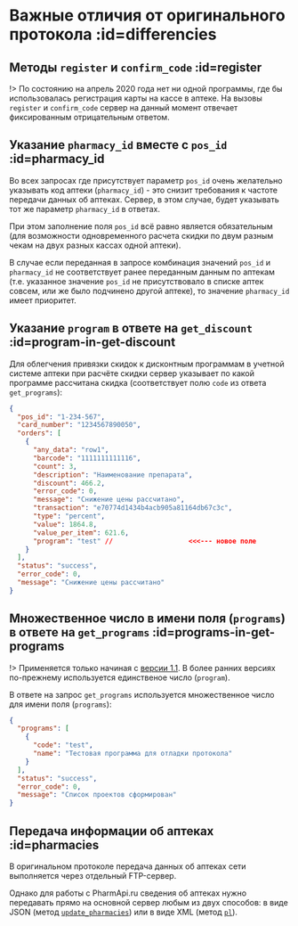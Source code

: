 # Важные отличия от оригинального протокола :id=differencies


## Методы `register` и `confirm_code`  :id=register

!>  По состоянию на апрель 2020 года нет ни одной программы, где бы использовалась регистрация карты на кассе в аптеке. На вызовы `register` и `confirm_code` сервер на данный момент отвечает фиксированным отрицательным ответом.


## Указание `pharmacy_id` вместе с `pos_id`  :id=pharmacy_id

Во всех запросах где присутствует параметр `pos_id` очень желательно указывать код аптеки (`pharmacy_id`) - это снизит требования к частоте передачи данных об аптеках. Сервер, в этом случае, будет указывать тот же параметр `pharmacy_id` в ответах.

При этом заполнение поля `pos_id` всё равно является обязательным (для возможности одновременного расчета скидки по двум разным чекам на двух разных кассах одной аптеки).

В случае если переданная в запросе комбинация значений `pos_id` и `pharmacy_id`  не соответствует ранее переданным данным по аптекам (т.е. указанное значение `pos_id` не присутствовало в списке аптек совсем, или же было подчинено другой аптеке), то значение `pharmacy_id` имеет приоритет.


## Указание `program` в ответе на `get_discount` :id=program-in-get-discount

Для облегчения привязки скидок к дисконтным программам в учетной системе аптеки при расчёте скидки сервер указывает по какой программе рассчитана скидка (соответствует полю `code` из ответа `get_programs`):

```json
{
  "pos_id": "1-234-567",
  "card_number": "1234567890050",
  "orders": [
    {
      "any_data": "row1",
      "barcode": "1111111111116",
      "count": 3,
      "description": "Наименование препарата",
      "discount": 466.2,
      "error_code": 0,
      "message": "Снижение цены рассчитано",
      "transaction": "e70774d1434b4acb905a81164db67c3c",
      "type": "percent",
      "value": 1864.8,
      "value_per_item": 621.6,
      "program": "test" //                   <<<--- новое поле
    }
  ],
  "status": "success",
  "error_code": 0,
  "message": "Снижение цены рассчитано"
}
```


## Множественное число в имени поля (`programs`) в ответе на `get_programs` :id=programs-in-get-programs

!> Применяется только начиная с [версии 1.1](connect.md#api-version-1-1). В более ранних версиях по-прежнему используется единственое число (`program`).

В ответе на запрос `get_programs` используется множественное число для имени поля (`programs`):

```json
{
  "programs": [
    {
      "code": "test",
      "name": "Тестовая программа для отладки протокола"
    }
  ],
  "status": "success",
  "error_code": 0,
  "message": "Список проектов сформирован"
}
```


## Передача информации об аптеках :id=pharmacies

В оригинальном протоколе передача данных об аптеках сети выполняется через отдельный FTP-сервер.

Однако для работы с PharmApi.ru сведения об аптеках нужно передавать прямо на основной сервер любым из двух способов: в виде JSON (метод [`update_pharmacies`](methods/update_pharmacies.md)) или в виде XML (метод [`pl`](methods/pl.md)).
